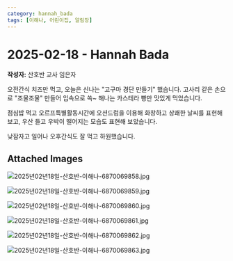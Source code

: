 ```yaml
---
category: hannah_bada
tags: [이해나, 어린이집, 알림장]
---
```


# 2025-02-18 - Hannah Bada

**작성자:** 산호반 교사 임은자  

오전간식 치즈만 먹고, 오늘은 신나는 "고구마 경단 만들기" 했습니다. 고사리 같은 손으로 "조물조물" 만들어 입속으로 쏙~
해나는 카스테라 빵만 맛있게 먹었습니다.

점심밥 먹고 오르프특별활동시간에 오션드럼을 이용해 화창하고 상쾌한 날씨를 표현해 보고, 우산 들고 우박이 떨어지는 모습도 표현해  보았습니다.

낮잠자고 일어나 오후간식도 잘 먹고 하원했습니다.

## Attached Images
![2025년02년18일-산호반-이해나-6870069858.jpg](d:\Users\hannah\Downloads\kids\photo\2025년02년18일-산호반-이해나-6870069858.jpg)

![2025년02년18일-산호반-이해나-6870069859.jpg](d:\Users\hannah\Downloads\kids\photo\2025년02년18일-산호반-이해나-6870069859.jpg)

![2025년02년18일-산호반-이해나-6870069860.jpg](d:\Users\hannah\Downloads\kids\photo\2025년02년18일-산호반-이해나-6870069860.jpg)

![2025년02년18일-산호반-이해나-6870069861.jpg](d:\Users\hannah\Downloads\kids\photo\2025년02년18일-산호반-이해나-6870069861.jpg)

![2025년02년18일-산호반-이해나-6870069862.jpg](d:\Users\hannah\Downloads\kids\photo\2025년02년18일-산호반-이해나-6870069862.jpg)

![2025년02년18일-산호반-이해나-6870069863.jpg](d:\Users\hannah\Downloads\kids\photo\2025년02년18일-산호반-이해나-6870069863.jpg)

